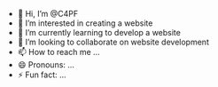 - 👋 Hi, I’m @C4PF
- 👀 I’m interested in creating a website
- 🌱 I’m currently learning to develop a website
- 💞️ I’m looking to collaborate on website development
- 📫 How to reach me ...
- 😄 Pronouns: ...
- ⚡ Fun fact: ...

<!---
C4PF/C4PF is a ✨ special ✨ repository because its `README.md` (this file) appears on your GitHub profile.
You can click the Preview link to take a look at your changes.
--->
